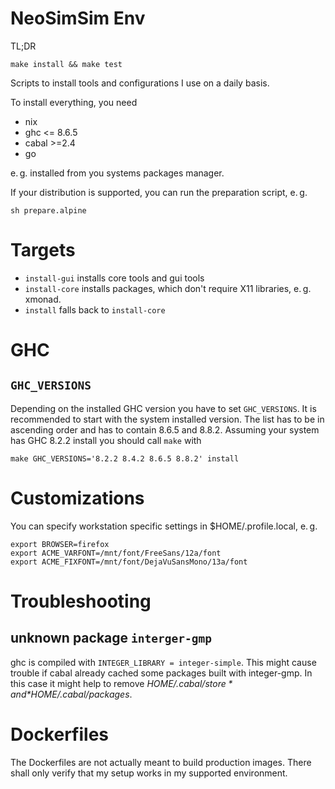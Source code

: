 # NeoSimSim Env
TL;DR

	make install && make test

Scripts to install tools and configurations I use on a daily basis.

To install everything, you need

- nix
- ghc <= 8.6.5
- cabal >=2.4
- go

e. g. installed from you systems packages manager.

If your distribution is supported, you can run the preparation script, e. g.

	sh prepare.alpine

# Targets

- `install-gui` installs core tools and gui tools
- `install-core` installs packages, which don't require X11 libraries, e. g. xmonad.
- `install` falls back to `install-core`

# GHC
## `GHC_VERSIONS`
Depending on the installed GHC version you have to set `GHC_VERSIONS`.
It is recommended to start with the system installed version.
The list has to be in ascending order and has to contain 8.6.5
and 8.8.2. Assuming your system has GHC 8.2.2 install you should
call `make` with

	make GHC_VERSIONS='8.2.2 8.4.2 8.6.5 8.8.2' install

# Customizations
You can specify workstation specific settings in $HOME/.profile.local, e. g.

	export BROWSER=firefox
	export ACME_VARFONT=/mnt/font/FreeSans/12a/font
	export ACME_FIXFONT=/mnt/font/DejaVuSansMono/13a/font

# Troubleshooting
## unknown package `interger-gmp`
ghc is compiled with `INTEGER_LIBRARY = integer-simple`. This might cause
trouble if cabal already cached some packages built with integer-gmp. In this
case it might help to remove *$HOME/.cabal/store* and *$HOME/.cabal/packages*.

# Dockerfiles
The Dockerfiles are not actually meant to build production images. There shall
only verify that my setup works in my supported environment.
